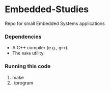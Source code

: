 # Embedded-Studies
Repo for small Embedded Systems applications
### Dependencies
- A C++ compiler (e.g., `g++`).
- The `make` utility.

### Running this code
1. make
2. ./program
